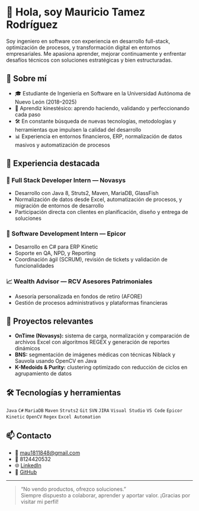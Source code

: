 # 👋 Hola, soy Mauricio Tamez Rodríguez

Soy ingeniero en software con experiencia en desarrollo full-stack, optimización de procesos, y transformación digital en entornos empresariales. Me apasiona aprender, mejorar continuamente y enfrentar desafíos técnicos con soluciones estratégicas y bien estructuradas.

## 🚀 Sobre mí

- 🎓 Estudiante de Ingeniería en Software en la Universidad Autónoma de Nuevo León (2018–2025)
- 🧠 Aprendiz kinestésico: aprendo haciendo, validando y perfeccionando cada paso
- 🛠️ En constante búsqueda de nuevas tecnologías, metodologías y herramientas que impulsen la calidad del desarrollo
- 📊 Experiencia en entornos financieros, ERP, normalización de datos masivos y automatización de procesos

## 💼 Experiencia destacada

### 🔧 Full Stack Developer Intern — Novasys
- Desarrollo con Java 8, Struts2, Maven, MariaDB, GlassFish
- Normalización de datos desde Excel, automatización de procesos, y migración de entornos de desarrollo
- Participación directa con clientes en planificación, diseño y entrega de soluciones

### 🧩 Software Development Intern — Epicor
- Desarrollo en C# para ERP Kinetic
- Soporte en QA, NPD, y Reporting
- Coordinación ágil (SCRUM), revisión de tickets y validación de funcionalidades

### 📈 Wealth Advisor — RCV Asesores Patrimoniales
- Asesoría personalizada en fondos de retiro (AFORE)
- Gestión de procesos administrativos y plataformas financieras

## 🧪 Proyectos relevantes

- **OnTime (Novasys):** sistema de carga, normalización y comparación de archivos Excel con algoritmos REGEX y generación de reportes dinámicos
- **BNS:** segmentación de imágenes médicas con técnicas Niblack y Sauvola usando OpenCV en Java
- **K-Medoids & Purity:** clustering optimizado con reducción de ciclos en agrupamiento de datos

## 🛠️ Tecnologías y herramientas

`Java` `C#` `MariaDB` `Maven` `Struts2` `Git` `SVN` `JIRA` `Visual Studio` `VS Code` `Epicor Kinetic` `OpenCV` `Regex` `Excel Automation`

## 📫 Contacto

- 📧 mau1811848@gmail.com  
- 📱 8124420532  
- 🌐 [LinkedIn](https://www.linkedin.com/in/mauricio-tamez-04328b28a)  
- 🧠 [GitHub](https://github.com/Zenache117)

---

> “No vendo productos, ofrezco soluciones.”  
Siempre dispuesto a colaborar, aprender y aportar valor. ¡Gracias por visitar mi perfil!